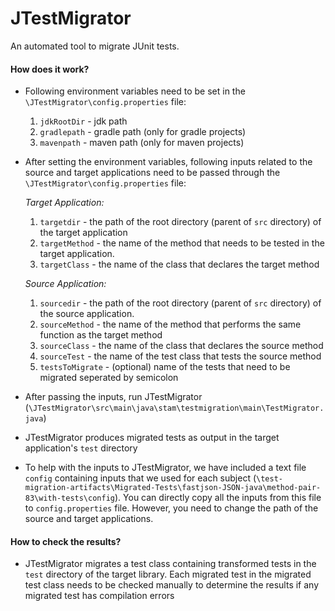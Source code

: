 # JTestMigrator
An automated tool to migrate JUnit tests.

#### **How does it work?**

* Following environment variables need to be set in the `\JTestMigrator\config.properties` file:
    1) `jdkRootDir` - jdk path
    2) `gradlepath` - gradle path (only for gradle projects)
    3) `mavenpath` - maven path (only for maven projects)


* After setting the environment variables, following inputs related to the source and target applications need to be passed through the `\JTestMigrator\config.properties` file:

    _Target Application:_
    1) `targetdir` - the path of the root directory (parent of `src` directory) of the target application
    2) `targetMethod` - the name of the method that needs to be tested in the target application.
    3) `targetClass` - the name of the class that declares the target method

    _Source Application:_
    1) `sourcedir` - the path of the root directory (parent of `src` directory) of the source application.
    2) `sourceMethod` - the name of the method that performs the same function as the target method 
    3) `sourceClass` - the name of the class that declares the source method 
    4) `sourceTest` - the name of the test class that tests the source method
  5) `testsToMigrate` - (optional) name of the tests that need to be migrated seperated by semicolon
 
 * After passing the inputs, run JTestMigrator (`\JTestMigrator\src\main\java\stam\testmigration\main\TestMigrator.java`)  
 * JTestMigrator produces migrated tests as output in the target application's `test` directory
 * To help with the inputs to JTestMigrator, we have included a text file `config` containing inputs that we used for each subject (`\test-migration-artifacts\Migrated-Tests\fastjson-JSON-java\method-pair-83\with-tests\config`). You can directly copy all the inputs from this file to `config.properties` file. However, you need to change the path of the source and target applications.
 
#### **How to check the results?**
 * JTestMigrator migrates a test class containing transformed tests in the `test` directory of the target library. 
 Each migrated test in the migrated test class needs to be checked manually to determine the results if any migrated test has compilation errors




